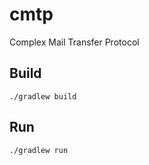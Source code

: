 # cmtp
Complex Mail Transfer Protocol

## Build
```console
./gradlew build
```

## Run
```console
./gradlew run
```
